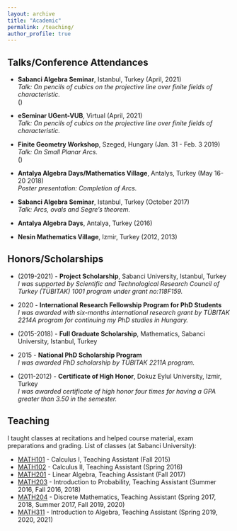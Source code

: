 ```yaml
---
layout: archive
title: "Academic"
permalink: /teaching/
author_profile: true
---
```


## Talks/Conference Attendances  
  
* **Sabanci Algebra Seminar**, Istanbul, Turkey (April, 2021)  
  *Talk: On pencils of cubics on the projective line over finite fields of characteristic.*  
  ([](Slides))  

* **eSeminar UGent-VUB**, Virtual (April, 2021)  
  *Talk: On pencils of cubics on the projective line over finite fields of characteristic.*  

* **Finite Geometry Workshop**, Szeged, Hungary (Jan. 31 - Feb. 3 2019)  
  *Talk: On Small Planar Arcs.*  
  ([](Slides))  

* **Antalya Algebra Days/Mathematics Village**, Antalys, Turkey (May 16-20 2018)  
  *Poster presentation: Completion of Arcs.*  

* **Sabanci Algebra Seminar**, Istanbul, Turkey (October 2017)  
  *Talk: Arcs, ovals and Segre’s theorem.*  

* **Antalya Algebra Days**, Antalya, Turkey (2016)  

* **Nesin Mathematics Village**, Izmir, Turkey (2012, 2013)  

## Honors/Scholarships  

* (2019-2021) - **Project Scholarship**, Sabanci University, Istanbul, Turkey   
  *I was supported by Scientific and Technological Research Council of Turkey (TÜBITAK) 1001 program under grant no:118F159.*  

* 2020 - **International Research Fellowship Program for PhD Students**   
  *I was awarded with six-months international research grant by TÜBITAK 2214A program for continuing my PhD studies in Hungary.*  

* (2015-2018) - **Full Graduate Scholarship**, Mathematics, Sabanci University, Istanbul, Turkey   

* 2015 - **National PhD Scholarship Program**   
  *I was awarded PhD scholarship by TÜBITAK 2211A program.*  

* (2011-2012) - **Certificate of High Honor**, Dokuz Eylul University, Izmir, Turkey   
  *I was awarded certificate of high honor four times for having a GPA greater than 3.50 in the semester.*  


## Teaching  

I taught classes at recitations and helped course material, exam preparations and grading. List of classes (at Sabanci University):  

* [MATH101](https://www.sabanciuniv.edu/syllabus/courses.php?year=2015&term=01&subject=MATH&code=101&lan=eng) - Calculus I, Teaching Assistant (Fall 2015)
* [MATH102](https://www.sabanciuniv.edu/syllabus/courses.php?year=2016&term=02&subject=MATH&code=102&lan=eng) - Calculus II, Teaching Assistant (Spring 2016) 
* [MATH201](https://www.sabanciuniv.edu/syllabus/courses.php?year=2017&term=01&subject=MATH&code=201&lan=eng) - Linear Algebra, Teaching Assistant (Fall 2017) 
* [MATH203](https://www.sabanciuniv.edu/syllabus/courses.php?year=2018&term=01&subject=MATH&code=203&lan=eng) - Introduction to Probability, Teaching Assistant (Summer 2016, Fall 2016, 2018) 
* [MATH204](https://www.sabanciuniv.edu/syllabus/courses.php?year=2018&term=02&subject=MATH&code=204&lan=eng) - Discrete Mathematics, Teaching Assistant (Spring 2017, 2018, Summer 2017, Fall 2019, 2020) 
* [MATH311](https://www.sabanciuniv.edu/syllabus/courses.php?year=2021&term=02&subject=MATH&code=311&lan=eng) - Introduction to Algebra, Teaching Assistant (Spring 2019, 2020, 2021) 
